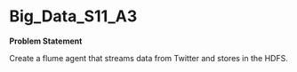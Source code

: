 # Big_Data_S11_A3
<b>Problem Statement</b>

Create a flume agent that streams data from Twitter and stores in the HDFS.
